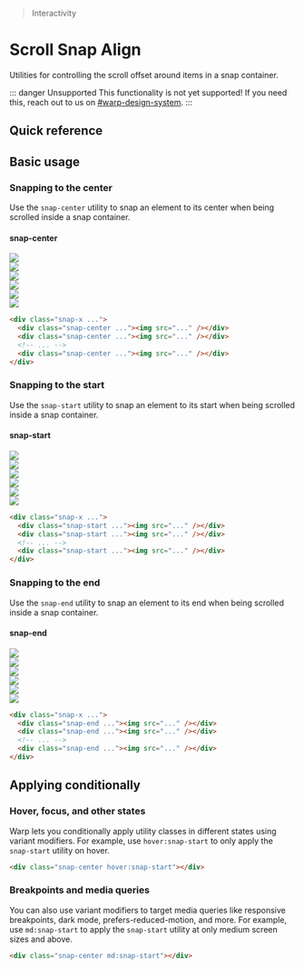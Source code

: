 > Interactivity

# Scroll Snap Align

Utilities for controlling the scroll offset around items in a snap container.

::: danger Unsupported
This functionality is not yet supported! If you need this, reach out to us on [#warp-design-system](https://sch-chat.slack.com/archives/C04P0GYTHPV).
:::

## Quick reference

<qr-table />

## Basic usage

### Snapping to the center
Use the `snap-center` utility to snap an element to its center when being scrolled inside a snap container.

<example-container class="p-0!">
    <div class="relative">
      <!-- Snap Point -->
      <div class="absolute top-0 bottom-0 left-1/2 border-l-1 pd-border-indigo-500"></div>
      <div class="relative text-center pt-32 pb-16">
        <h4 class="ex-box inline-block py-4 pd-bg-indigo-500">snap-center</h4>
      </div>
      <!-- Contents -->
      <div class="relative w-full flex gap-16 snap-x snap-mandatory overflow-x-auto px-16 pb-32" style="scroll-snap-type: x mandatory;">
        <div class="snap-center shrink-0" style="scroll-snap-align: center;">
          <img class="shrink-0 w-[300] rounded-8 pd-shadow-lg" src="/images/la09.jpg">
        </div>
        <div class="snap-center shrink-0" style="scroll-snap-align: center;">
          <img class="shrink-0 w-[300] rounded-8 pd-shadow-lg" src="/images/la06.jpg">
        </div>
        <div class="snap-center shrink-0" style="scroll-snap-align: center;">
          <img class="shrink-0 w-[300] rounded-8 pd-shadow-lg" src="/images/la10.jpg">
        </div>
        <div class="snap-center shrink-0" style="scroll-snap-align: center;">
          <img class="shrink-0 w-[300] rounded-8 pd-shadow-lg" src="/images/la01.jpg">
        </div>
        <div class="snap-center shrink-0" style="scroll-snap-align: center;">
          <img class="shrink-0 w-[300] rounded-8 pd-shadow-lg" src="/images/la11.jpg">
        </div>
        <div class="snap-center shrink-0" style="scroll-snap-align: center;">
          <img class="shrink-0 w-[300] rounded-8 pd-shadow-lg" src="/images/la13.jpg">
        </div>
      </div>
    </div>
</example-container>

```html
<div class="snap-x ...">
  <div class="snap-center ..."><img src="..." /></div>
  <div class="snap-center ..."><img src="..." /></div>
  <!-- ... -->
  <div class="snap-center ..."><img src="..." /></div>
</div>
```

### Snapping to the start
Use the `snap-start` utility to snap an element to its start when being scrolled inside a snap container.

<example-container class="relative p-0!">
  <div class="relative rounded-xl">
    <div class="relative">
      <!-- Snap Point -->
      <div class="absolute top-0 bottom-0 left-16 border-l-1 pd-border-indigo-500"></div>
      <div class="relative pt-32 pb-16">
        <h4 class="ex-box rounded-l-0 inline-block py-4 ml-16 pd-bg-indigo-500">snap-start</h4>
      </div>
      <!-- Contents -->
      <div class="relative w-full flex snap-x snap-mandatory overflow-x-auto pb-32 pr-16" style="scroll-snap-type: x mandatory;">
        <div class="shrink-0">
          <div class="shrink-0 w-48"></div>
        </div>
        <div class="snap-start shrink-0 pl-16" style="scroll-snap-align: start;">
          <img class="shrink-0 w-[300] rounded-8 pd-shadow-xl pd-bg-white" src="/images/la09.jpg">
        </div>
        <div class="snap-start shrink-0 pl-16" style="scroll-snap-align: start;">
          <img class="shrink-0 w-[300] rounded-8 pd-shadow-xl pd-bg-white" src="/images/la06.jpg">
        </div>
        <div class="snap-start shrink-0 pl-16" style="scroll-snap-align: start;">
          <img class="shrink-0 w-[300] rounded-8 pd-shadow-xl pd-bg-white" src="/images/la10.jpg">
        </div>
        <div class="snap-start shrink-0 pl-16" style="scroll-snap-align: start;">
          <img class="shrink-0 w-[300] rounded-8 pd-shadow-xl pd-bg-white" src="/images/la01.jpg">
        </div>
        <div class="snap-start shrink-0 pl-16" style="scroll-snap-align: start;">
          <img class="shrink-0 w-[300] rounded-8 pd-shadow-xl pd-bg-white" src="/images/la11.jpg">
        </div>
        <div class="snap-start shrink-0 pl-16" style="scroll-snap-align: start;">
          <img class="shrink-0 w-[300] rounded-8 pd-shadow-xl pd-bg-white" src="/images/la13.jpg">
        </div>
      </div>
    </div>
  </div>
</example-container>

```html
<div class="snap-x ...">
  <div class="snap-start ..."><img src="..." /></div>
  <div class="snap-start ..."><img src="..." /></div>
  <!-- ... -->
  <div class="snap-start ..."><img src="..." /></div>
</div>
```

### Snapping to the end
Use the `snap-end` utility to snap an element to its end when being scrolled inside a snap container.

<example-container class="relative p-0!">
  <div class="relative rounded-xl overflow-auto">
    <div class="relative">
      <!-- Snap Point -->
      <div class="absolute top-0 bottom-0 right-16 border-r-1 pd-border-indigo-500"></div>
      <div class="relative pt-32 pb-16 text-right">
        <h4 class="ex-box rounded-r-0 inline-block py-4 mr-16 pd-bg-indigo-500">snap-end</h4>
      </div>
      <!-- Contents -->
      <div class="relative w-full flex snap-x snap-mandatory overflow-x-auto pb-32" style="scroll-snap-type: x mandatory;">
        <div class="snap-end shrink-0 px-16" style="scroll-snap-align: end;">
          <img class="shrink-0 w-[300] rounded-8 pd-shadow-lg" src="/images/la09.jpg">
        </div>
        <div class="snap-end shrink-0 pr-16" style="scroll-snap-align: end;">
          <img class="shrink-0 w-[300] rounded-8 pd-shadow-lg" src="/images/la06.jpg">
        </div>
        <div class="snap-end shrink-0 pr-16" style="scroll-snap-align: end;">
          <img class="shrink-0 w-[300] rounded-8 pd-shadow-lg" src="/images/la10.jpg">
        </div>
        <div class="snap-end shrink-0 pr-16" style="scroll-snap-align: end;">
          <img class="shrink-0 w-[300] rounded-8 pd-shadow-lg" src="/images/la01.jpg">
        </div>
        <div class="snap-end shrink-0 pr-16" style="scroll-snap-align: end;">
          <img class="shrink-0 w-[300] rounded-8 pd-shadow-lg" src="/images/la11.jpg">
        </div>
        <div class="snap-end shrink-0 pr-16" style="scroll-snap-align: end;">
          <img class="shrink-0 w-[300] rounded-8 pd-shadow-lg" src="/images/la13.jpg">
        </div>
        <div class="snap-end shrink-0 pr-16">
          <div class="shrink-0 w-48"></div>
        </div>
      </div>
    </div>
  </div>
</example-container>

```html
<div class="snap-x ...">
  <div class="snap-end ..."><img src="..." /></div>
  <div class="snap-end ..."><img src="..." /></div>
  <!-- ... -->
  <div class="snap-end ..."><img src="..." /></div>
</div>
```

## Applying conditionally

### Hover, focus, and other states
Warp lets you conditionally apply utility classes in different states using variant modifiers.
For example, use `hover:snap-start` to only apply the `snap-start` utility on hover.

```html
<div class="snap-center hover:snap-start"></div>
```

### Breakpoints and media queries
You can also use variant modifiers to target media queries like responsive breakpoints, dark mode, prefers-reduced-motion, and more.
For example, use `md:snap-start` to apply the `snap-start` utility at only medium screen sizes and above.

```html
<div class="snap-center md:snap-start"></div>
```
